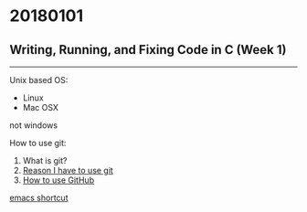 20180101
======

## Writing, Running, and Fixing Code in C (Week 1)



---

Unix based OS:

 * Linux
 * Mac OSX

not windows

How to use git:

 1. What is git?
 2. [Reason I have to use git](https://www.coursera.org/learn/writing-running-fixing-code/lecture/6kv6U/more-about-git)
 3. [How to use GitHub](https://www.coursera.org/learn/writing-running-fixing-code/lecture/vQBW4/github)

[emacs shortcut](https://kldp.org/node/129075)
